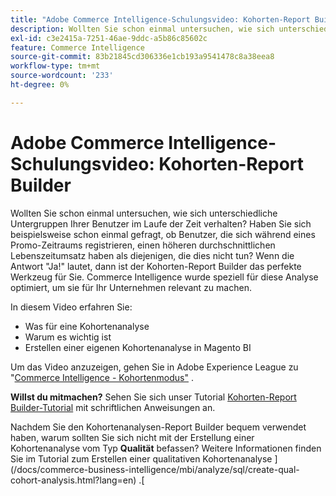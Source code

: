 ```yaml
---
title: "Adobe Commerce Intelligence-Schulungsvideo: Kohorten-Report Builder"
description: Wollten Sie schon einmal untersuchen, wie sich unterschiedliche Untergruppen Ihrer Benutzer im Laufe der Zeit verhalten? Haben Sie sich beispielsweise schon einmal gefragt, ob Benutzer, die sich während eines Promo-Zeitraums registrieren, einen höheren durchschnittlichen Lebenszeitumsatz haben als diejenigen, die dies nicht tun? Wenn die Antwort "Ja!" lautet, dann ist der Kohorten-Report Builder das perfekte Werkzeug für Sie. Commerce Intelligence wurde speziell für diese Analyse optimiert, um sie für Ihr Unternehmen relevant zu machen.
exl-id: c3e2415a-7251-46ae-9ddc-a5b86c85602c
feature: Commerce Intelligence
source-git-commit: 83b21845cd306336e1cb193a9541478c8a38eea8
workflow-type: tm+mt
source-wordcount: '233'
ht-degree: 0%

---
```


# Adobe Commerce Intelligence-Schulungsvideo: Kohorten-Report Builder

Wollten Sie schon einmal untersuchen, wie sich unterschiedliche Untergruppen Ihrer Benutzer im Laufe der Zeit verhalten? Haben Sie sich beispielsweise schon einmal gefragt, ob Benutzer, die sich während eines Promo-Zeitraums registrieren, einen höheren durchschnittlichen Lebenszeitumsatz haben als diejenigen, die dies nicht tun? Wenn die Antwort &quot;Ja!&quot; lautet, dann ist der Kohorten-Report Builder das perfekte Werkzeug für Sie. Commerce Intelligence wurde speziell für diese Analyse optimiert, um sie für Ihr Unternehmen relevant zu machen.

In diesem Video erfahren Sie:

* Was für eine Kohortenanalyse
* Warum es wichtig ist
* Erstellen einer eigenen Kohortenanalyse in Magento BI

Um das Video anzuzeigen, gehen Sie in Adobe Experience League zu &quot;[Commerce Intelligence - Kohortenmodus&quot;](/docs/commerce-learn/tutorials/business-intelligence/cohort-report-builder.html) .

**Willst du mitmachen?** Sehen Sie sich unser Tutorial [Kohorten-Report Builder-Tutorial](/docs/commerce-business-intelligence/mbi/analyze/sql/cohort-rpt-bldr.html) mit schriftlichen Anweisungen an.

Nachdem Sie den Kohortenanalysen-Report Builder bequem verwendet haben, warum sollten Sie sich nicht mit der Erstellung einer Kohortenanalyse vom Typ **Qualität** befassen? Weitere Informationen finden Sie im Tutorial zum Erstellen einer qualitativen Kohortenanalyse ](/docs/commerce-business-intelligence/mbi/analyze/sql/create-qual-cohort-analysis.html?lang=en) .[
